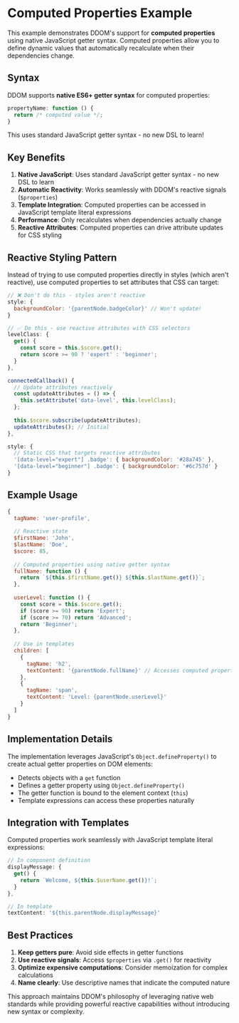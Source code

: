 # Computed Properties Example

This example demonstrates DDOM's support for **computed properties** using native JavaScript getter syntax. Computed properties allow you to define dynamic values that automatically recalculate when their dependencies change.

## Syntax

DDOM supports **native ES6+ getter syntax** for computed properties:

```javascript
propertyName: function () {
  return /* computed value */;
}
```

This uses standard JavaScript getter syntax - no new DSL to learn!

## Key Benefits

1. **Native JavaScript**: Uses standard JavaScript getter syntax - no new DSL to learn
2. **Automatic Reactivity**: Works seamlessly with DDOM's reactive signals (`$properties`)
3. **Template Integration**: Computed properties can be accessed in JavaScript template literal expressions
4. **Performance**: Only recalculates when dependencies actually change
5. **Reactive Attributes**: Computed properties can drive attribute updates for CSS styling

## Reactive Styling Pattern

Instead of trying to use computed properties directly in styles (which aren't reactive), use computed properties to set attributes that CSS can target:

```javascript
// ❌ Don't do this - styles aren't reactive
style: {
  backgroundColor: '{parentNode.badgeColor}' // Won't update!
}

// ✅ Do this - use reactive attributes with CSS selectors
levelClass: {
  get() {
    const score = this.$score.get();
    return score >= 90 ? 'expert' : 'beginner';
  }
},

connectedCallback() {
  // Update attributes reactively
  const updateAttributes = () => {
    this.setAttribute('data-level', this.levelClass);
  };
  
  this.$score.subscribe(updateAttributes);
  updateAttributes(); // Initial
},

style: {
  // Static CSS that targets reactive attributes
  '[data-level="expert"] .badge': { backgroundColor: '#28a745' },
  '[data-level="beginner"] .badge': { backgroundColor: '#6c757d' }
}
```

## Example Usage

```javascript
{
  tagName: 'user-profile',
  
  // Reactive state
  $firstName: 'John',
  $lastName: 'Doe',
  $score: 85,
  
  // Computed properties using native getter syntax
  fullName: function () {
    return `${this.$firstName.get()} ${this.$lastName.get()}`;
  },
  
  userLevel: function () {
    const score = this.$score.get();
    if (score >= 90) return 'Expert';
    if (score >= 70) return 'Advanced';  
    return 'Beginner';
  },
  
  // Use in templates
  children: [
    {
      tagName: 'h2',
      textContent: '{parentNode.fullName}' // Accesses computed property
    },
    {
      tagName: 'span',
      textContent: 'Level: {parentNode.userLevel}'
    }
  ]
}
```

## Implementation Details

The implementation leverages JavaScript's `Object.defineProperty()` to create actual getter properties on DOM elements:

- Detects objects with a `get` function
- Defines a getter property using `Object.defineProperty()`
- The getter function is bound to the element context (`this`)
- Template expressions can access these properties naturally

## Integration with Templates

Computed properties work seamlessly with JavaScript template literal expressions:

```javascript
// In component definition
displayMessage: {
  get() {
    return `Welcome, ${this.$userName.get()}!`;
  }
},

// In template
textContent: '${this.parentNode.displayMessage}'
```

## Best Practices

1. **Keep getters pure**: Avoid side effects in getter functions
2. **Use reactive signals**: Access `$properties` via `.get()` for reactivity
3. **Optimize expensive computations**: Consider memoization for complex calculations
4. **Name clearly**: Use descriptive names that indicate the computed nature

This approach maintains DDOM's philosophy of leveraging native web standards while providing powerful reactive capabilities without introducing new syntax or complexity.